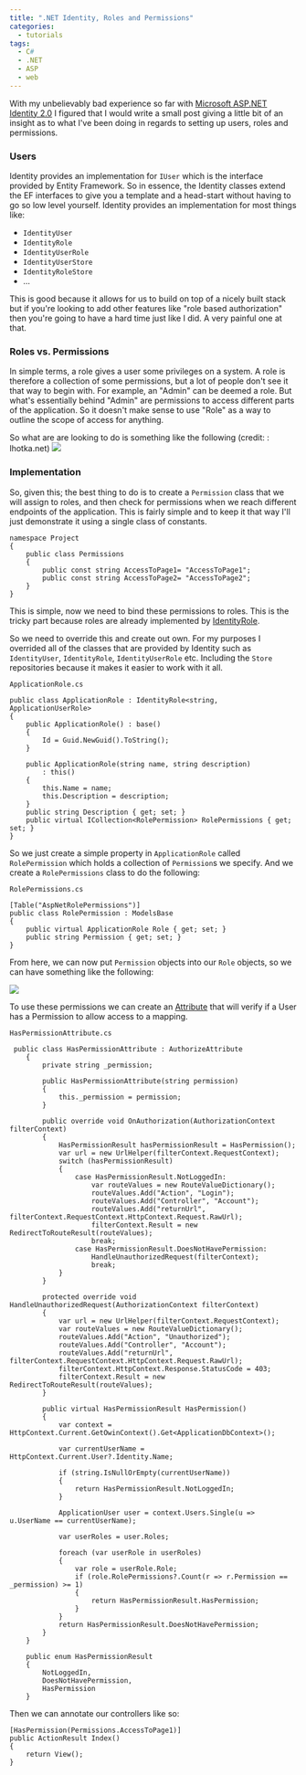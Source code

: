 ```yaml
---
title: ".NET Identity, Roles and Permissions"
categories:
  - tutorials
tags:
  - C#
  - .NET
  - ASP
  - web
---
```


With my unbelievably bad experience so far with [Microsoft ASP.NET Identity 2.0](https://msdn.microsoft.com/en-us/library/mt173608(v=vs.108).aspx) I figured that I would write a small post giving a little bit of an insight as to what I've been doing in regards to setting up users, roles and permissions.

### Users

Identity provides an implementation for `IUser` which is the interface provided by Entity Framework. So in essence, the Identity classes extend the EF interfaces to give you a template and a head-start without having to go so low level yourself. Identity provides an implementation for most things like:

- `IdentityUser` 
- `IdentityRole`
- `IdentityUserRole`
- `IdentityUserStore`
- `IdentityRoleStore`
- ...

This is good because it allows for us to build on top of a nicely built stack but if you're looking to add other features like "role based authorization" then you're going to have a hard time just like I did. A very painful one at that. 

### Roles vs. Permissions

In simple terms, a role gives a user some privileges on a system. A role is therefore a collection of some permissions, but a lot of people don't see it that way to begin with. For example, an "Admin" can be deemed a role. But what's essentially behind "Admin" are permissions to access different parts of the application. So it doesn't make sense to use "Role" as a way to outline the scope of access for anything.

So what are are looking to do is something like the following (credit: : lhotka.net)
![](https://i.imgur.com/B41uNuP.png)

### Implementation

So, given this; the best thing to do is to create a `Permission` class that we will assign to roles, and then check for permissions when we reach different endpoints of the application. This is fairly simple and to keep it that way I'll just demonstrate it using a single class of constants.

```
namespace Project
{
    public class Permissions
    { 
        public const string AccessToPage1= "AccessToPage1";
        public const string AccessToPage2= "AccessToPage2";
    }
}
```

This is simple, now we need to bind these permissions to roles. This is the tricky part because roles are already implemented by [IdentityRole](https://msdn.microsoft.com/en-us/library/dn613249(v=vs.108).aspx).

So we need to override this and create out own. For my purposes I overrided all of the classes that are provided by Identity such as `IdentityUser`, `IdentityRole`, `IdentityUserRole` etc. Including the `Store` repositories because it makes it easier to work with it all.

`ApplicationRole.cs`
```
public class ApplicationRole : IdentityRole<string, ApplicationUserRole>
{
    public ApplicationRole() : base()
    {
        Id = Guid.NewGuid().ToString();
    }

    public ApplicationRole(string name, string description)
        : this()
    {
        this.Name = name;
        this.Description = description;
    }
    public string Description { get; set; }
    public virtual ICollection<RolePermission> RolePermissions { get; set; }
}
```

So we just create a simple property in `ApplicationRole` called `RolePermission` which holds a collection of `Permission`s we specify. And we create a `RolePermissions` class to do the following:

`RolePermissions.cs`
```
[Table("AspNetRolePermissions")]
public class RolePermission : ModelsBase
{
    public virtual ApplicationRole Role { get; set; }
    public string Permission { get; set; }
}
```

From here, we can now put `Permission` objects into our `Role` objects, so we can have something like the following:

![](https://i.imgur.com/CabYoMk.png)

To use these permissions we can create an [Attribute](https://msdn.microsoft.com/en-us/library/system.web.mvc.authorizeattribute(v=vs.118).aspx) that will verify if a User has a Permission to allow access to a mapping.

`HasPermissionAttribute.cs`
```
 public class HasPermissionAttribute : AuthorizeAttribute
    {
        private string _permission;

        public HasPermissionAttribute(string permission)
        {
            this._permission = permission;
        }

        public override void OnAuthorization(AuthorizationContext filterContext)
        {
            HasPermissionResult hasPermissionResult = HasPermission();
            var url = new UrlHelper(filterContext.RequestContext);
            switch (hasPermissionResult)
            {
                case HasPermissionResult.NotLoggedIn:
                    var routeValues = new RouteValueDictionary();
                    routeValues.Add("Action", "Login");
                    routeValues.Add("Controller", "Account");
                    routeValues.Add("returnUrl", filterContext.RequestContext.HttpContext.Request.RawUrl);
                    filterContext.Result = new RedirectToRouteResult(routeValues); 
                    break;
                case HasPermissionResult.DoesNotHavePermission:
                    HandleUnauthorizedRequest(filterContext);
                    break;
            }
        }
        
        protected override void HandleUnauthorizedRequest(AuthorizationContext filterContext)
        {
            var url = new UrlHelper(filterContext.RequestContext);
            var routeValues = new RouteValueDictionary();
            routeValues.Add("Action", "Unauthorized");
            routeValues.Add("Controller", "Account");
            routeValues.Add("returnUrl", filterContext.RequestContext.HttpContext.Request.RawUrl);
            filterContext.HttpContext.Response.StatusCode = 403;
            filterContext.Result = new RedirectToRouteResult(routeValues);
        }

        public virtual HasPermissionResult HasPermission()
        {
            var context = HttpContext.Current.GetOwinContext().Get<ApplicationDbContext>();

            var currentUserName = HttpContext.Current.User?.Identity.Name;

            if (string.IsNullOrEmpty(currentUserName))
            {
                return HasPermissionResult.NotLoggedIn;
            }

            ApplicationUser user = context.Users.Single(u => u.UserName == currentUserName);

            var userRoles = user.Roles;
                                
            foreach (var userRole in userRoles)
            {
                var role = userRole.Role;
                if (role.RolePermissions?.Count(r => r.Permission == _permission) >= 1)
                {
                    return HasPermissionResult.HasPermission;
                }
            }
            return HasPermissionResult.DoesNotHavePermission;
        }
    }

    public enum HasPermissionResult
    {
        NotLoggedIn,
        DoesNotHavePermission,
        HasPermission
    }
```

Then we can annotate our controllers like so:

```
[HasPermission(Permissions.AccessToPage1)]
public ActionResult Index()
{
    return View();
}
```
